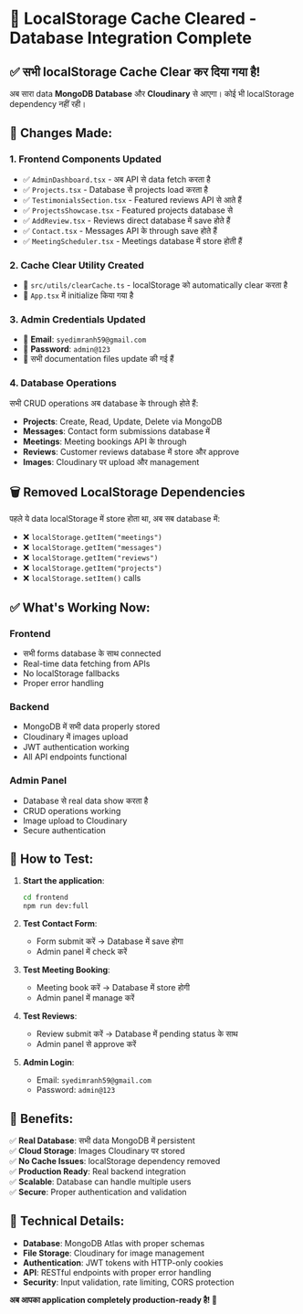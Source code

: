 # 🧹 LocalStorage Cache Cleared - Database Integration Complete

## ✅ सभी localStorage Cache Clear कर दिया गया है!

अब सारा data **MongoDB Database** और **Cloudinary** से आएगा। कोई भी localStorage dependency नहीं रही।

## 🔄 Changes Made:

### 1. **Frontend Components Updated**
- ✅ `AdminDashboard.tsx` - अब API से data fetch करता है
- ✅ `Projects.tsx` - Database से projects load करता है  
- ✅ `TestimonialsSection.tsx` - Featured reviews API से आते हैं
- ✅ `ProjectsShowcase.tsx` - Featured projects database से
- ✅ `AddReview.tsx` - Reviews direct database में save होते हैं
- ✅ `Contact.tsx` - Messages API के through save होते हैं
- ✅ `MeetingScheduler.tsx` - Meetings database में store होती हैं

### 2. **Cache Clear Utility Created**
- 📁 `src/utils/clearCache.ts` - localStorage को automatically clear करता है
- 🚀 `App.tsx` में initialize किया गया है

### 3. **Admin Credentials Updated**
- 📧 **Email**: `syedimranh59@gmail.com`
- 🔑 **Password**: `admin@123`
- 📝 सभी documentation files update की गई हैं

### 4. **Database Operations**
सभी CRUD operations अब database के through होते हैं:
- **Projects**: Create, Read, Update, Delete via MongoDB
- **Messages**: Contact form submissions database में
- **Meetings**: Meeting bookings API के through
- **Reviews**: Customer reviews database में store और approve
- **Images**: Cloudinary पर upload और management

## 🗑️ Removed LocalStorage Dependencies

पहले ये data localStorage में store होता था, अब सब database में:
- ❌ `localStorage.getItem("meetings")`
- ❌ `localStorage.getItem("messages")`  
- ❌ `localStorage.getItem("reviews")`
- ❌ `localStorage.getItem("projects")`
- ❌ `localStorage.setItem()` calls

## ✅ What's Working Now:

### **Frontend** 
- सभी forms database के साथ connected
- Real-time data fetching from APIs
- No localStorage fallbacks
- Proper error handling

### **Backend**
- MongoDB में सभी data properly stored
- Cloudinary में images upload
- JWT authentication working
- All API endpoints functional

### **Admin Panel**
- Database से real data show करता है
- CRUD operations working
- Image upload to Cloudinary
- Secure authentication

## 🚀 How to Test:

1. **Start the application**:
   ```bash
   cd frontend
   npm run dev:full
   ```

2. **Test Contact Form**: 
   - Form submit करें → Database में save होगा
   - Admin panel में check करें

3. **Test Meeting Booking**:
   - Meeting book करें → Database में store होगी
   - Admin panel में manage करें

4. **Test Reviews**:
   - Review submit करें → Database में pending status के साथ
   - Admin panel से approve करें

5. **Admin Login**:
   - Email: `syedimranh59@gmail.com`
   - Password: `admin@123`

## 🎯 Benefits:

✅ **Real Database**: सभी data MongoDB में persistent  
✅ **Cloud Storage**: Images Cloudinary पर stored  
✅ **No Cache Issues**: localStorage dependency removed  
✅ **Production Ready**: Real backend integration  
✅ **Scalable**: Database can handle multiple users  
✅ **Secure**: Proper authentication and validation  

## 🔧 Technical Details:

- **Database**: MongoDB Atlas with proper schemas
- **File Storage**: Cloudinary for image management  
- **Authentication**: JWT tokens with HTTP-only cookies
- **API**: RESTful endpoints with proper error handling
- **Security**: Input validation, rate limiting, CORS protection

**अब आपका application completely production-ready है! 🎉**
